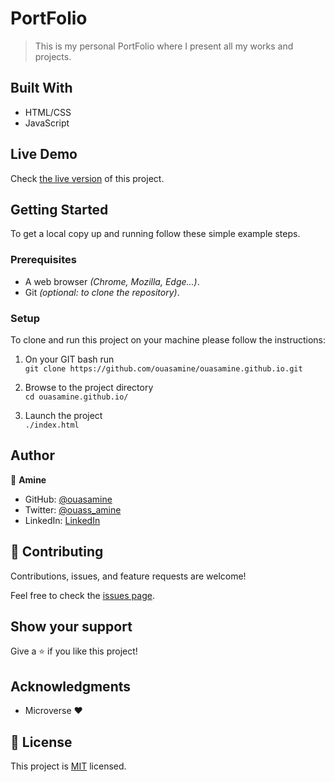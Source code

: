 # PortFolio

> This is my personal PortFolio where I present all my works and projects.


## Built With

- HTML/CSS
- JavaScript

## Live Demo

Check [the live version](https://ouasamine.github.io) of this project.

## Getting Started

To get a local copy up and running follow these simple example steps.

### Prerequisites

  - A web browser _(Chrome, Mozilla, Edge...)_.
  - Git _(optional: to clone the repository)_.

### Setup

  To clone and run this project on your machine please follow the instructions: 

1. On your GIT bash run \
`git clone https://github.com/ouasamine/ouasamine.github.io.git`

2. Browse to the project directory \
`cd ouasamine.github.io/`

3. Launch the project \
`./index.html`


## Author

👤 **Amine**

- GitHub: [@ouasamine](https://github.com/ouasamine)
- Twitter: [@ouass_amine](https://twitter.com/ouass_amine)
- LinkedIn: [LinkedIn](https://www.linkedin.com/in/amine-ouassef)

## 🤝 Contributing

Contributions, issues, and feature requests are welcome!

Feel free to check the [issues page](../../issues/).

## Show your support

Give a ⭐️ if you like this project!

## Acknowledgments

- Microverse :heart:

## 📝 License

This project is [MIT](./LICENSE) licensed.
